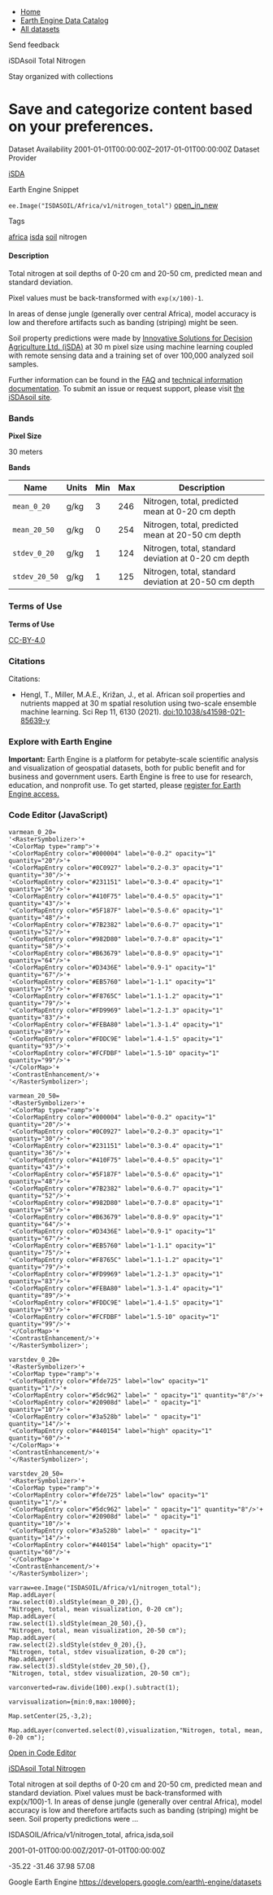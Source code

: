 



* [Home](https://developers.google.com/)
* [Earth Engine Data Catalog](https://developers.google.com/earth-engine/datasets)
* [All datasets](https://developers.google.com/earth-engine/datasets/catalog)





 
 
 Send feedback
 
 

iSDAsoil Total Nitrogen


 
 Stay organized with collections
 

 
 Save and categorize content based on your preferences.
=========================================================================================================================








Dataset Availability
2001\-01\-01T00:00:00Z–2017\-01\-01T00:00:00Z
Dataset Provider


[iSDA](https://isda-africa.com/)



Earth Engine Snippet


`ee.Image("ISDASOIL/Africa/v1/nitrogen_total")` 
[open\_in\_new](https://code.earthengine.google.com/?scriptPath=Examples:Datasets/ISDASOIL/ISDASOIL_Africa_v1_nitrogen_total)





Tags


[africa](/earth-engine/datasets/tags/africa)
[isda](/earth-engine/datasets/tags/isda)
[soil](/earth-engine/datasets/tags/soil)
nitrogen








#### Description



Total nitrogen at soil depths of 0\-20 cm and 20\-50 cm,
predicted mean and standard deviation.


Pixel values must be back\-transformed with `exp(x/100)-1`.


In areas of dense jungle (generally over central Africa), model accuracy is
low and therefore artifacts such as banding (striping) might be seen.


Soil property predictions were made by
[Innovative Solutions for Decision Agriculture Ltd. (iSDA)](https://isda-africa.com/)
at 30 m pixel size using machine learning coupled with remote sensing data
and a training set of over 100,000 analyzed soil samples.


Further information can be found in the
[FAQ](https://www.isda-africa.com/isdasoil/faq/) and
[technical information documentation](https://www.isda-africa.com/isdasoil/technical-information/). To submit an issue or request support, please visit
[the iSDAsoil site](https://isda-africa.com/isdasoil).





### Bands



**Pixel Size**
  
30 meters



**Bands**




| Name | Units | Min | Max | Description |
| --- | --- | --- | --- | --- |
| `mean_0_20` | g/kg | 3 | 246 | Nitrogen, total, predicted mean at 0\-20 cm depth |
| `mean_20_50` | g/kg | 0 | 254 | Nitrogen, total, predicted mean at 20\-50 cm depth |
| `stdev_0_20` | g/kg | 1 | 124 | Nitrogen, total, standard deviation at 0\-20 cm depth |
| `stdev_20_50` | g/kg | 1 | 125 | Nitrogen, total, standard deviation at 20\-50 cm depth |




### Terms of Use


**Terms of Use**


[CC\-BY\-4\.0](https://spdx.org/licenses/CC-BY-4.0.html)




### Citations



Citations:
* Hengl, T., Miller, M.A.E., Križan, J., et al. African soil properties and nutrients
mapped at 30 m spatial resolution using two\-scale ensemble machine learning.
Sci Rep 11, 6130 (2021\).
[doi:10\.1038/s41598\-021\-85639\-y](https://doi.org/10.1038/s41598-021-85639-y)





### Explore with Earth Engine


**Important:** 
 Earth Engine is a platform for petabyte\-scale scientific analysis and visualization of
 geospatial datasets, both for public benefit and for business and government users.
 Earth Engine is free to use for research, education, and nonprofit use. To get started, please
 [register for Earth Engine access.](https://console.cloud.google.com/earth-engine)



### Code Editor (JavaScript)



```
varmean_0_20=
'<RasterSymbolizer>'+
'<ColorMap type="ramp">'+
'<ColorMapEntry color="#000004" label="0-0.2" opacity="1" quantity="20"/>'+
'<ColorMapEntry color="#0C0927" label="0.2-0.3" opacity="1" quantity="30"/>'+
'<ColorMapEntry color="#231151" label="0.3-0.4" opacity="1" quantity="36"/>'+
'<ColorMapEntry color="#410F75" label="0.4-0.5" opacity="1" quantity="43"/>'+
'<ColorMapEntry color="#5F187F" label="0.5-0.6" opacity="1" quantity="48"/>'+
'<ColorMapEntry color="#7B2382" label="0.6-0.7" opacity="1" quantity="52"/>'+
'<ColorMapEntry color="#982D80" label="0.7-0.8" opacity="1" quantity="58"/>'+
'<ColorMapEntry color="#B63679" label="0.8-0.9" opacity="1" quantity="64"/>'+
'<ColorMapEntry color="#D3436E" label="0.9-1" opacity="1" quantity="67"/>'+
'<ColorMapEntry color="#EB5760" label="1-1.1" opacity="1" quantity="75"/>'+
'<ColorMapEntry color="#F8765C" label="1.1-1.2" opacity="1" quantity="79"/>'+
'<ColorMapEntry color="#FD9969" label="1.2-1.3" opacity="1" quantity="83"/>'+
'<ColorMapEntry color="#FEBA80" label="1.3-1.4" opacity="1" quantity="89"/>'+
'<ColorMapEntry color="#FDDC9E" label="1.4-1.5" opacity="1" quantity="93"/>'+
'<ColorMapEntry color="#FCFDBF" label="1.5-10" opacity="1" quantity="99"/>'+
'</ColorMap>'+
'<ContrastEnhancement/>'+
'</RasterSymbolizer>';

varmean_20_50=
'<RasterSymbolizer>'+
'<ColorMap type="ramp">'+
'<ColorMapEntry color="#000004" label="0-0.2" opacity="1" quantity="20"/>'+
'<ColorMapEntry color="#0C0927" label="0.2-0.3" opacity="1" quantity="30"/>'+
'<ColorMapEntry color="#231151" label="0.3-0.4" opacity="1" quantity="36"/>'+
'<ColorMapEntry color="#410F75" label="0.4-0.5" opacity="1" quantity="43"/>'+
'<ColorMapEntry color="#5F187F" label="0.5-0.6" opacity="1" quantity="48"/>'+
'<ColorMapEntry color="#7B2382" label="0.6-0.7" opacity="1" quantity="52"/>'+
'<ColorMapEntry color="#982D80" label="0.7-0.8" opacity="1" quantity="58"/>'+
'<ColorMapEntry color="#B63679" label="0.8-0.9" opacity="1" quantity="64"/>'+
'<ColorMapEntry color="#D3436E" label="0.9-1" opacity="1" quantity="67"/>'+
'<ColorMapEntry color="#EB5760" label="1-1.1" opacity="1" quantity="75"/>'+
'<ColorMapEntry color="#F8765C" label="1.1-1.2" opacity="1" quantity="79"/>'+
'<ColorMapEntry color="#FD9969" label="1.2-1.3" opacity="1" quantity="83"/>'+
'<ColorMapEntry color="#FEBA80" label="1.3-1.4" opacity="1" quantity="89"/>'+
'<ColorMapEntry color="#FDDC9E" label="1.4-1.5" opacity="1" quantity="93"/>'+
'<ColorMapEntry color="#FCFDBF" label="1.5-10" opacity="1" quantity="99"/>'+
'</ColorMap>'+
'<ContrastEnhancement/>'+
'</RasterSymbolizer>';

varstdev_0_20=
'<RasterSymbolizer>'+
'<ColorMap type="ramp">'+
'<ColorMapEntry color="#fde725" label="low" opacity="1" quantity="1"/>'+
'<ColorMapEntry color="#5dc962" label=" " opacity="1" quantity="8"/>'+
'<ColorMapEntry color="#20908d" label=" " opacity="1" quantity="10"/>'+
'<ColorMapEntry color="#3a528b" label=" " opacity="1" quantity="14"/>'+
'<ColorMapEntry color="#440154" label="high" opacity="1" quantity="60"/>'+
'</ColorMap>'+
'<ContrastEnhancement/>'+
'</RasterSymbolizer>';

varstdev_20_50=
'<RasterSymbolizer>'+
'<ColorMap type="ramp">'+
'<ColorMapEntry color="#fde725" label="low" opacity="1" quantity="1"/>'+
'<ColorMapEntry color="#5dc962" label=" " opacity="1" quantity="8"/>'+
'<ColorMapEntry color="#20908d" label=" " opacity="1" quantity="10"/>'+
'<ColorMapEntry color="#3a528b" label=" " opacity="1" quantity="14"/>'+
'<ColorMapEntry color="#440154" label="high" opacity="1" quantity="60"/>'+
'</ColorMap>'+
'<ContrastEnhancement/>'+
'</RasterSymbolizer>';

varraw=ee.Image("ISDASOIL/Africa/v1/nitrogen_total");
Map.addLayer(
raw.select(0).sldStyle(mean_0_20),{},
"Nitrogen, total, mean visualization, 0-20 cm");
Map.addLayer(
raw.select(1).sldStyle(mean_20_50),{},
"Nitrogen, total, mean visualization, 20-50 cm");
Map.addLayer(
raw.select(2).sldStyle(stdev_0_20),{},
"Nitrogen, total, stdev visualization, 0-20 cm");
Map.addLayer(
raw.select(3).sldStyle(stdev_20_50),{},
"Nitrogen, total, stdev visualization, 20-50 cm");

varconverted=raw.divide(100).exp().subtract(1);

varvisualization={min:0,max:10000};

Map.setCenter(25,-3,2);

Map.addLayer(converted.select(0),visualization,"Nitrogen, total, mean, 0-20 cm");
```



[Open in Code Editor](https://code.earthengine.google.com/?scriptPath=Examples:Datasets/ISDASOIL/ISDASOIL_Africa_v1_nitrogen_total)


[iSDAsoil Total Nitrogen](/earth-engine/datasets/catalog/ISDASOIL_Africa_v1_nitrogen_total)

Total nitrogen at soil depths of 0\-20 cm and 20\-50 cm, predicted mean and standard deviation. Pixel values must be back\-transformed with exp(x/100\)\-1\. In areas of dense jungle (generally over central Africa), model accuracy is low and therefore artifacts such as banding (striping) might be seen. Soil property predictions were …

 ISDASOIL/Africa/v1/nitrogen\_total,
 africa,isda,soil

2001\-01\-01T00:00:00Z/2017\-01\-01T00:00:00Z



 \-35\.22 \-31\.46 37\.98 57\.08
 



Google Earth Engine
https://developers.google.com/earth\-engine/datasets








